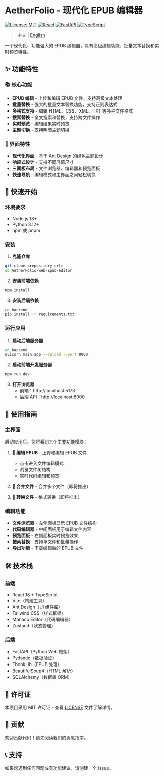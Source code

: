 # AetherFolio - 现代化 EPUB 编辑器

[![License: MIT](https://img.shields.io/badge/License-MIT-yellow.svg)](https://opensource.org/licenses/MIT)
[![React](https://img.shields.io/badge/React-18.3.1-blue.svg)](https://reactjs.org/)
[![FastAPI](https://img.shields.io/badge/FastAPI-0.108.0-green.svg)](https://fastapi.tiangolo.com/)
[![TypeScript](https://img.shields.io/badge/TypeScript-5.6.2-blue.svg)](https://www.typescriptlang.org/)

> 中文 | [English](./README.md)

一个现代化、功能强大的 EPUB 编辑器，具有高级编辑功能、批量文本替换和实时预览特性。

## ✨ 功能特性

### 📚 核心功能
- **EPUB 编辑** - 上传和编辑 EPUB 文件，支持高级文本处理
- **批量替换** - 强大的批量文本替换功能，支持正则表达式
- **多格式支持** - 编辑 HTML、CSS、XML、TXT 等多种文件格式
- **搜索替换** - 全文搜索和替换，支持跨文件操作
- **实时预览** - 编辑结果实时预览
- **主题切换** - 支持明暗主题切换

### 🎨 界面特性
- **现代化界面** - 基于 Ant Design 的绿色主题设计
- **响应式设计** - 支持不同屏幕尺寸
- **三面板布局** - 文件浏览器、编辑器和预览面板
- **快速导航** - 编辑模式和主界面之间轻松切换

## 🚀 快速开始

### 环境要求
- Node.js 18+
- Python 3.12+
- npm 或 pnpm

### 安装

1. **克隆仓库**
```bash
git clone <repository-url>
cd AetherFolio-web-Epub-editor
```

2. **安装前端依赖**
```bash
npm install
```

3. **安装后端依赖**
```bash
cd backend
pip install -r requirements.txt
```

### 运行应用

1. **启动后端服务器**
```bash
cd backend
uvicorn main:app --reload --port 8000
```

2. **启动前端开发服务器**
```bash
npm run dev
```

3. **打开浏览器**
   - 前端：http://localhost:5173
   - 后端 API：http://localhost:8000

## 📖 使用指南

### 主界面
启动应用后，您将看到三个主要功能模块：

1. **📝 编辑 EPUB** - 上传和编辑 EPUB 文件
   - 点击进入文件编辑模式
   - 浏览文件树结构
   - 实时代码编辑和预览

2. **🔄 合并文件** - 合并多个文件（即将推出）
3. **🔄 转换文件** - 格式转换（即将推出）

### 编辑功能
- **文件浏览器** - 左侧面板显示 EPUB 文件结构
- **代码编辑器** - 中间面板用于编辑文件内容
- **预览面板** - 右侧面板实时预览效果
- **搜索替换** - 支持单文件和批量操作
- **导出功能** - 下载编辑后的 EPUB 文件

## 🛠 技术栈

### 前端
- React 18 + TypeScript
- Vite（构建工具）
- Ant Design（UI 组件库）
- Tailwind CSS（样式框架）
- Monaco Editor（代码编辑器）
- Zustand（状态管理）

### 后端
- FastAPI（Python Web 框架）
- Pydantic（数据验证）
- EbookLib（EPUB 处理）
- BeautifulSoup4（HTML 解析）
- SQLAlchemy（数据库 ORM）

## 📝 许可证

本项目采用 MIT 许可证 - 查看 [LICENSE](LICENSE) 文件了解详情。

## 🤝 贡献

欢迎贡献代码！请先阅读我们的贡献指南。

## 📞 支持

如果您遇到任何问题或有功能建议，请创建一个 issue。